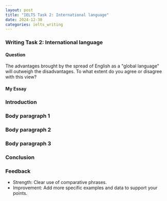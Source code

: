 ```yaml
---
layout: post
title: "IELTS Task 2: International language"
date: 2024-12-30
categories: ielts_writing
---
```


### Writing Task 2: International language

#### Question
The advantages brought by the spread of English as a "global language" will outweigh the disadvantages. To what extent do you agree or disagree with this view?

#### My Essay

### Introduction

### Body paragraph 1

### Body paragraph 2

### Body paragraph 3

### Conclusion


### Feedback
- Strength: Clear use of comparative phrases.
- Improvement: Add more specific examples and data to support your points.
